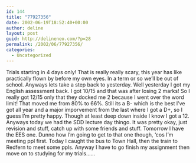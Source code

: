 ```yaml
---
id: 144
title: "77927356"
date: 2002-06-19T18:52:40+00:00
author: deline
layout: post
guid: http://delineneo.com/?p=28
permalink: /2002/06/77927356/
categories:
  - Uncategorized
---
```

Trials starting in 4 days only! That is really really scary, this year has like practically flown by before my own eyes. In a term or so we&#8217;ll be out of school. Anyways lets take a step back to yesterday. Well yesterday I got my English assessment back. I got 10/15 and that was after losing 2 marks! So I really got 12/15 only that they docked me 2 because I went over the word limit! That moved me from 80% to 66%. Still its a B- which is the best I&#8217;ve got all year and a major imporvement from the last where I got a D+, so I guess I&#8217;m pretty happy. Though at least deep down inside I know I got a 12. Anyways today we had the SDD lecture day thingo. It was pretty okay, just revision and stuff, catch up with some friends and stuff. Tomorrow I have the EES one. Dunno how I&#8217;m going to get to that one though, &#8216;cos I&#8217;m meeting ppl first. Today I caught the bus to Town Hall, then the train to Redfern to meet some ppls. Anyway I have to go finish my assignment then move on to studying for my trials&#8230;&#8230;
